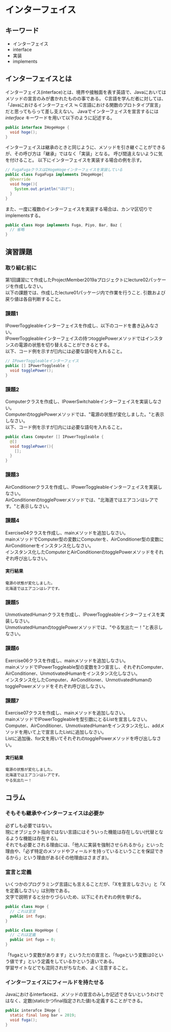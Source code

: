 # インターフェイス

## キーワード

* インターフェイス
* interface
* 実装
* implements

## インターフェイスとは

インターフェイス(interface)とは、境界や接触面を表す英語で、Javaにおいてはメソッドの宣言のみが書かれたものの事である。
C言語を学んだ者に対しては、「Javaにおけるインターフェイス ≒ C言語における関数のプロトタイプ宣言」だと思ってもらって差し支えない。
Javaでインターフェイスを宣言するには <i>interface</i> キーワードを用いて以下のように記述する。

```java
public interface IHogeHoge {
  void hoge();
}
```

インターフェイスは継承のときと同じように、メソッドを引き継ぐことができるが、その呼び方は「継承」ではなく「実装」となる。
呼び間違えないように気を付けること。
以下にインターフェイスを実装する場合の例を示す。

```java
// FugaFugaクラスはIHogeHogeインターフェイスを実装している
public class FugaFuga implements IHogeHoge{
  @Override
  void hoge(){
    System.out.println("ほげ");
  }
}
```

また、一度に複数のインターフェイスを実装する場合は、カンマ区切りでimplementsする。

```java
public class Hoge implements Fuga, Piyo, Bar, Baz {
  // 省略
}
```

## 演習課題

### 取り組む前に

第1回講習にて作成したProjectMember2019aプロジェクトにlecture02パッケージを作成しなさい。</br>
以下の課題では、作成したlecture01パッケージ内で作業を行うこと. 引数および戻り値は各自判断すること。

### 課題1

IPowerToggleableインターフェイスを作成し、以下のコードを書き込みなさい。</br>
IPowerToggleableインターフェイスの持つtogglePowerメソッドではインスタンスの電源の状態を切り替えることができるとする。</br>
以下、コード例を示すが[]内には必要な語句を入れること。

```java
// IPowerToggleableインターフェイス
public [] IPowerToggleable {
  void togglePower();
}
```

### 課題2

Computerクラスを作成し、IPowerSwitchableインターフェイスを実装しなさい。</br>
ComputerのtogglePowerメソッドでは、"電源の状態が変化しました。"と表示しなさい。</br>
以下、コード例を示すが[]内には必要な語句を入れること。

```java
public class Computer [] IPowerToggleable {
  @[]
  void togglePower(){
    [];
  }
}
```

### 課題3

AirConditionerクラスを作成し、IPowerToggleableインターフェイスを実装しなさい。</br>
AirConditionerのtogglePowerメソッドでは、"北海道ではエアコンはレアです。"と表示しなさい。

### 課題4

Exercise04クラスを作成し、mainメソッドを追加しなさい。</br>
mainメソッドでComputer型の変数にComputerを、AirConditioner型の変数にAirConditionerをインスタンス化しなさい。<br>
インスタンス化したComputerとAirConditionerのtogglePowerメソッドをそれぞれ呼び出しなさい。

#### 実行結果

```text
電源の状態が変化しました。
北海道ではエアコンはレアです。
```

### 課題5

UnmotivatedHumanクラスを作成し、IPowerToggleableインターフェイスを実装しなさい。</br>
UnmotivatedHumanのtogglePowerメソッドでは、"やる気出たー！"と表示しなさい。

### 課題6

Exercise06クラスを作成し、mainメソッドを追加しなさい。</br>
mainメソッドでIPowerToggleable型の変数を3つ宣言し、それぞれComputer、AirConditioner、UnmotivatedHumanをインスタンス化しなさい。</br>
インスタンス化したComputer、AirConditioner、UnmotivatedHumanのtogglePowerメソッドをそれぞれ呼び出しなさい。

### 課題7

Exercise07クラスを作成し、mainメソッドを追加しなさい。</br>
mainメソッドでIPowerToggleableを型引数にとるListを宣言しなさい。</br>
Computer、AirConditioner、UnmotivatedHumanをインスタンス化し、addメソッドを用いて上で宣言したListに追加しなさい。</br>
Listに追加後、for文を用いてそれぞれのtogglePowerメソッドを呼び出しなさい。

#### 実行結果

```text
電源の状態が変化しました。
北海道ではエアコンはレアです。
やる気出たー！
```

## コラム

### そもそも継承やインターフェイスは必要か

必ずしも必要ではない。</br>
現にオブジェクト指向ではない言語にはそういった機能は存在しない(代替となるような機能は存在する)。</br>
それでも必要とされる理由には、「他人に実装を強制させられるから」といった理由や、「必ず特定のメソッドやフィールドを持っているということを保証できるから」という理由がある(その他理由はさまざま)。

### 宣言と定義

いくつかのプログラミング言語にも言えることだが、「Xを宣言しなさい」と「Xを定義しなさい」は別物である。</br>
文字で説明すると分かりづらいため、以下にそれぞれの例を挙げる。

```java
public class Hoge {
  // これは宣言
  public int fuga;
}
```

```java
public class HogeHoge {
  // これは定義
  public int fuga = 0;
}
```

「fugaという変数があります」というただの宣言と、「fugaという変数は0という値です」という定義をしているかという違いである。</br>
学習サイトなどでも混同されがちなため、よく注意すること。

### インターフェイスにフィールドを持たせる

Javaにおけるinterfaceは、メソッドの宣言のみしか記述できないというわけではなく、定数(staticかつfinal指定された値)も定義することができる。

```java
public interafce IHoge {
  static final long bar = 2019;
  void fuga();
}
```
